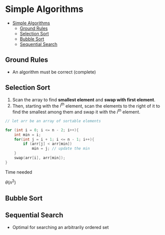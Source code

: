 # Simple Algorithms

- [Simple Algorithms](#simple-algorithms)
  - [Ground Rules](#ground-rules)
  - [Selection Sort](#selection-sort)
  - [Bubble Sort](#bubble-sort)
  - [Sequential Search](#sequential-search)

## Ground Rules

- An algorithm must be correct (complete)

## Selection Sort

1. Scan the array to find **smallest element** and **swap with first element**.
2. Then, starting with the $i^{th}$ element, scan the elements to the right of it to find the smallest among them and swap it with the $i^{th}$ element.

```cpp
// let arr be an array of sortable elements

for (int i = 0; i <= n - 2; i++){
    int min = i;
    for(int j = i + 1; i <= n - 1; i++){
        if (arr[j] < arr[min])
            min = j; // update the min
    }
    swap(arr[i], arr[min]);
}
```
Time needed

$\theta(n^2)$ 

## Bubble Sort

## Sequential Search

- Optimal for searching an arbitrarily ordered set
